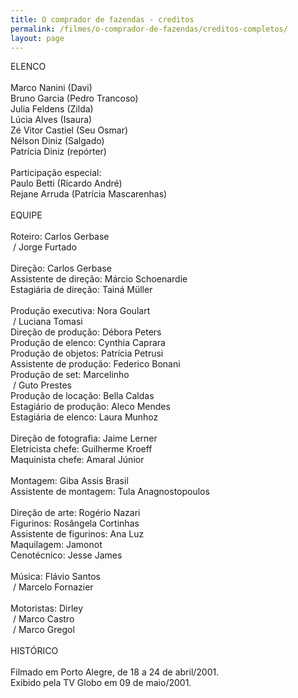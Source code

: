 ```yaml
---
title: O comprador de fazendas - creditos
permalink: /filmes/o-comprador-de-fazendas/creditos-completos/
layout: page
---
```

ELENCO\
\
Marco Nanini (Davi)\
Bruno Garcia (Pedro Trancoso)\
Julia Feldens (Zilda)\
Lúcia Alves (Isaura)\
Zé Vitor Castiel (Seu Osmar)\
Nélson Diniz (Salgado)\
Patrícia Diniz (repórter)\
\
Participação especial:\
Paulo Betti (Ricardo André)\
Rejane Arruda (Patrícia Mascarenhas)\
\
EQUIPE\
\
Roteiro: Carlos Gerbase\
 / Jorge Furtado\
\
Direção: Carlos Gerbase\
Assistente de direção: Márcio Schoenardie\
Estagiária de direção: Tainá Müller\
\
Produção executiva: Nora Goulart\
 / Luciana Tomasi\
Direção de produção: Débora Peters\
Produção de elenco: Cynthia Caprara\
Produção de objetos: Patrícia Petrusi\
Assistente de produção: Federico Bonani\
Produção de set: Marcelinho\
 / Guto Prestes\
Produção de locação: Bella Caldas\
Estagiário de produção: Aleco Mendes\
Estagiária de elenco: Laura Munhoz\
\
Direção de fotografia: Jaime Lerner\
Eletricista chefe: Guilherme Kroeff\
Maquinista chefe: Amaral Júnior\
\
Montagem: Giba Assis Brasil\
Assistente de montagem: Tula Anagnostopoulos\
\
Direção de arte: Rogério Nazari\
Figurinos: Rosângela Cortinhas\
Assistente de figurinos: Ana Luz\
Maquilagem: Jamonot\
Cenotécnico: Jesse James\
\
Música: Flávio Santos\
 / Marcelo Fornazier\
\
Motoristas: Dirley\
 / Marco Castro\
 / Marco Gregol\
\
HISTÓRICO\
\
Filmado em Porto Alegre, de 18 a 24 de abril/2001.\
Exibido pela TV Globo em 09 de maio/2001.